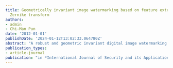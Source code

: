 ```yaml
---
title: Geometrically invariant image watermarking based on feature extraction and
  Zernike transform
authors:
- admin
- Chi-Man Pun
date: '2012-01-01'
publishDate: '2024-01-12T13:02:33.064780Z'
abstract: "A robust and geometric invariant digital image watermarking scheme based on feature extraction and local Zernike transform is proposed in this paper. The Adaptive Harris Detector is proposed to extract feature patches for watermarking use. A local Zernike moments-based watermarking scheme is raised, where the watermarked patches can be obtained directly by inverse Zernike Transform. Each extracted circular patch is decomposed into a collection of binary patches and Zernike transform is applied to the appointed binary patches. Magnitudes of the local Zernike moments are calculated and modified to embed the watermarks. Inverse Zernike transform is applied to reconstruct the watermarked binary patch. Experimental results show that the proposed scheme is very robust against geometric distortion such as rotation, scaling, cropping, and affine transformation, and common signal processing."
publication_types:
- article-journal
publication: "in *International Journal of Security and its Applications* [EI]"
---
```

